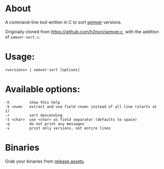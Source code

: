 # About

A command-line tool written in C to sort [semver](https://semver.org/) versions.

Originally cloned from https://github.com/h2non/semver.c, with the addition of `semver-sort.c`.

# Usage:

    <versions> | semver-sort [options]

# Available options:

    -h         show this help
    -k <num>   extract and use field <num> instead of all line (starts at 1)
    -r         sort descending
    -t <char>  use <char> as field separator (defaults to space)
    -q         do not print any messages
    -v         print only versions, not entire lines

# Binaries

Grab your binaries from [release assets](https://github.com/ccrisan/semver-sort/releases).
